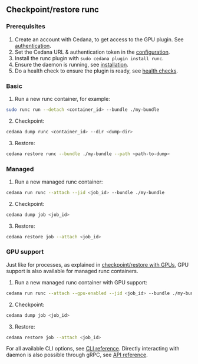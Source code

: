 ## Checkpoint/restore runc

### Prerequisites
1. Create an account with Cedana, to get access to the GPU plugin. See [authentication](../authentication.md).
2. Set the Cedana URL & authentication token in the [configuration](../configuration.md).
3. Install the runc plugin with `sudo cedana plugin install runc`.
4. Ensure the daemon is running, see [installation](../installation.md).
5. Do a health check to ensure the plugin is ready, see [health checks](../health.md).

### Basic
1. Run a new runc container, for example:

  ```sh
  sudo runc run --detach <container_id> --bundle ./my-bundle
  ```
2. Checkpoint:

  ```sh
  cedana dump runc <container_id> --dir <dump-dir>
  ```
3. Restore:

  ```sh
  cedana restore runc --bundle ./my-bundle --path <path-to-dump>
  ```

### Managed
1. Run a new managed runc container:
  ```sh
  cedana run runc --attach --jid <job_id> --bundle ./my-bundle
  ```
2. Checkpoint:
  ```sh
  cedana dump job <job_id>
  ```
3. Restore:
  ```sh
  cedana restore job --attach <job_id>
  ```

### GPU support
Just like for processes, as explained in [checkpoint/restore with GPUs](../gpu/cr.md), GPU support is also available for managed runc containers.

1. Run a new managed runc container with GPU support:
  ```sh
  cedana run runc --attach --gpu-enabled --jid <job_id> --bundle ./my-bundle
  ```
2. Checkpoint:
  ```sh
  cedana dump job <job_id>
  ```
3. Restore:
  ```sh
  cedana restore job --attach <job_id>
  ```

For all available CLI options, see [CLI reference](../cli/cedana.md). Directly interacting with daemon is also possible through gRPC, see [API reference](../api.md).
